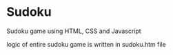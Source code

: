 # Sudoku
Sudoku game using HTML, CSS and Javascript

logic of entire sudoku game is written in sudoku.htm file
